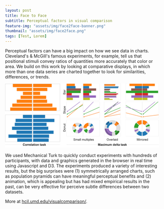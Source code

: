 ```yaml
---
layout: post
title: Face to Face
subtitle: Perceptual factors in visual comparison
feature-img: "assets/img/face2face-banner.png"
thumbnail: "assets/img/face2face.png"
tags: [Test, Lorem]
---
```


Perceptual factors can have a big impact on how we see data in charts.
Cleveland's & McGill's famous experiments, for example, tell us that positional
stimuli convey ratios of quantities more accurately that color or area.
We build on this work by looking at comparative displays, in which more than one
data series are charted together to look for similarities, differences, or
trends.

<img style="margin:auto;" src="/assets/img/face2face.png"/>

We used Mechanical Turk to quickly conduct experiments with hundreds of
participants, with data and graphics generated in the browser in real time
using Javascript and D3. The experiments produced a variety of interesting
results, but the big surprises were (1) symmetrically arranged charts, such as
population pyramids can have meaningful perceptual benefits and (2) animation,
which is appealing but has had mixed empirical results in the past, can be
very effective for perceive subtle differences between two datasets.

More at [hcil.umd.edu/visualcomparison/](https://hcil.umd.edu/visualcomparison/).
